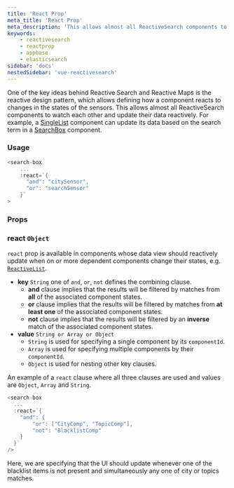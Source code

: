 ```yaml
---
title: 'React Prop'
meta_title: 'React Prop'
meta_description: 'This allows almost all ReactiveSearch components to watch each other and update their data reactively.'
keywords:
    - reactivesearch
    - reactprop
    - appbase
    - elasticsearch
sidebar: 'docs'
nestedSidebar: 'vue-reactivesearch'
---
```


One of the key ideas behind Reactive Search and Reactive Maps is the reactive design pattern, which allows defining how a component reacts to changes in the states of the sensors. This allows almost all ReactiveSearch components to watch each other and update their data reactively. For example, a [SingleList](/docs/reactivesearch/vue/list/singlelist/) component can update its data based on the search term in a [SearchBox](/docs/reactivesearch/vue/search/searchbox/) component.

### Usage

```js
<search-box
    ...
    :react=`{
      "and": "citySensor",
      "or": "searchSensor"
    }`
>
```

### Props

### react `Object`
`react` prop is available in components whose data view should reactively update when on or more dependent components change their states, e.g. [`ReactiveList`](/docs/reactivesearch/vue/result/reactivelist/).
-   **key** `String`
    one of `and`, `or`, `not` defines the combining clause.
    -   **and** clause implies that the results will be filtered by matches from **all** of the associated component states.
    -   **or** clause implies that the results will be filtered by matches from **at least one** of the associated component states.
    -   **not** clause implies that the results will be filtered by an **inverse** match of the associated component states.
-   **value** `String or Array or Object`
    -   `String` is used for specifying a single component by its `componentId`.
    -   `Array` is used for specifying multiple components by their `componentId`.
    -   `Object` is used for nesting other key clauses.

An example of a `react` clause where all three clauses are used and values are `Object`, `Array` and `String`.

```js
<search-box
  ...
  :react=`{
    "and": {
        "or": ["CityComp", "TopicComp"],
        "not": "BlacklistComp"
    }
  }`
/>
```

Here, we are specifying that the UI should update whenever one of the blacklist items is not present and simultaneously any one of city or topics matches.
